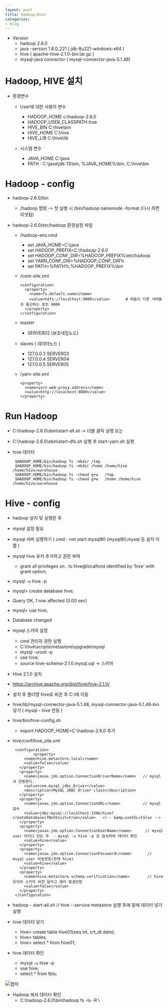 ```yaml
---
layout: post
title: Hadoop,Hive
categories:
- blog
---
```


* Version
  * hadoop 2.6.0
  * java -version  1.8.0_221   ( jdk-8u221-windows-x64 )
  * hive ( apache-hive-2.1.0-bin.tar.gz )
  * mysql-java connector ( mysql-connector-java-5.1.48)



# Hadoop, HIVE 설치

* 환경변수
  * User에 대한 사용자 변수
    * HADOOP_HOME c:\hadoop-2.6.0
    * HADOOP_USER_CLASSPATH true
    * HIVE_BIN C:\hive\bin
    * HIVE_HOME C:\hive
    * HIVE_LIB C:\hive\lib

  * 시스템 변수
    * JAVA_HOME C:\java
    * PATH : C:\java\jdk-13\bin, %JAVA_HOME%\bin, C:\hive\bin





# Hadoop - config

* hadoop-2.6.0/bin
  * /hadoop 명령  -> 첫 실행 시 /bin/hadoop namenode -format  (다시 하면 리셋됨)
 
* hadoop-2.6.0/etc/hadoop 환경설정 파일
  * /hadoop-env.cmd
    * set JAVA_HOME=C:\java
    * set HADOOP_PREFIX=C:\hadoop-2.6.0
    * set HADOOP_CONF_DIR=%HADOOP_PREFIX%\etc\hadoop
    * set YARN_CONF_DIR=%HADOOP_CONF_DIR%
    * set PATH=%PATH%;%HADOOP_PREFIX%\bin

  * /core-site.xml
  
        <configuration>
          <property>
            <name>fs.default.name</name>
            <value>hdfs://localhost:9000</value>       # 하둡이 다른 서버들과 통신하는 포트 9000
          </property>
        </configuration>


  * master
    * SERVER02   (보조네임노드)
    
  * slaves       ( 데이터노드 )
    * 127.0.0.3 SERVER03
    * 127.0.0.4 SERVER04
    * 127.0.0.5 SERVER05

  * /yarn-site.xml
    
        <property>
          <name>yarn.web-proxy.address</name>
          <value>http://localhost:8089</value>
        </property>
 
 
 # Run Hadoop 
 
 * C:\hadoop-2.6.0\sbin\start-all.sh  -> 더블 클릭 실행  또는
 * C:\hadoop-2.6.0\sbin\start-dfs.sh 실행 후 start-yarn.sh 실행
 
 
 * hive 데이터
 
        $HADOOP_HOME/bin/hadoop fs -mkdir /tmp
        $HADOOP_HOME/bin/hadoop fs -mkdir /home /home/hive /home/hive/warehouse
        $HADOOP_HOME/bin/hadoop fs -chmod g+w   /tmp
        $HADOOP_HOME/bin/hadoop fs -chmod g+w   /home /home/hive /home/hive/warehouse

 
 # Hive - config
 
 * hadoop 설치 및 실행한 후
 * mysql 설정 필요 
 * mysql 서버 실행하기 ( cmd - net start mysql80 (mysql80,mysql 등 설치 이름 )
 * mysql hive 유저 추가하고 권한 부여
   * grant all privileges on *.* to hive@localhost identified by 'hive' with grant option;
 * mysql -u hive -p
 * mysql> create database hive;
 * Query OK, 1 row affected (0.00 sec)
 * mysql> use hive;
 * Database changed

 
 * mysql 스키마 설정 
   * cmd 관리자 권한 실행
   * C:\hive\scripts\metastore\upgrade\mysql
   * mysql -uroot -p
   * use hive;
   * source hive-schema-2.1.0.mysql.sql -> 스키마
   
 
 * Hive 2.1.0 설치
 * https://archive.apache.org/dist/hive/hive-2.1.0/
 * 설치 후 폴더명 hive로 바꾼 후 C:\에 이동
 * hive/lib/mysql-connector-java-5.1.48, mysql-connector-java-5.1.48-bin 넣기 ( mysql - hive 연동 )
 * hive/bin/hive-config.sh
   * export HADOOP_HOME=C:\hadoop-2.6.0 추가
 * hive/conf/hive_site.xml
 

        <configuration>
                <property>
            <name>hive.metastore.local</name>
            <value>false</value>
          </property>
          <property>
            <name>javax.jdo.option.ConnectionDriverName</name>   // mysql 과 연동한다.
            <value>com.mysql.jdbc.Driver</value>
            <description>MySQL JDBC driver class</description>
          </property>
          <property>
            <name>javax.jdo.option.ConnectionURL</name>          // mysql 접속
            <value>jdbc:mysql://localhost:3306/hive?createDatabaseifNotExist=true</value>   <!-- &amp;useSSL=false -->
          </property>
          <property>
            <name>javax.jdo.option.ConnectionUserName</name>      // mysql user 아이디 만든 후  - mysql -u hive -p 로 접속하여 데이터 확인
            <value>hive</value>
          </property>
          <property>
            <name>javax.jdo.option.ConnectionPassword</name>       // msyql user 비밀번호(현재 hive)
            <value>hive</value>
          </property>
          <property>
            <name>hive.metastore.schema.verification</name>        // hive 유저의 스키마 버전 달라고 에러 발생안함 
            <value>false</value>
          </property>
        </configuration>
 
 
 
 * hadoop - start-all.sh // hive --service metastore 실행 후에 밑에 데이터 넣기 실행
 
 
 * hive 데이터 넣기
   * hive> create table hive01(seq int, crt_dt date);
   * hive> tables;
   * hive> select * from hive01;
   
 
 * hive 데이터 확인
   * mysql -u hive -p
   * use hive;
   * select * from tbls;
 
 ![캡처](https://user-images.githubusercontent.com/47915302/66632794-3b664480-ec44-11e9-89a4-3adc8fd24c3e.PNG)


* Hadoop 에서 데이터 확인 
  * C:\hadoop-2.6.0\bin\hadoop fs -ls -R \
